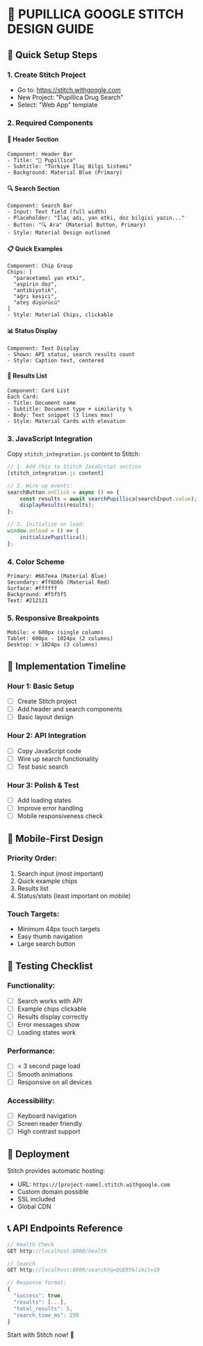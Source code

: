 # 🎨 PUPILLICA GOOGLE STITCH DESIGN GUIDE

## 🚀 Quick Setup Steps

### 1. Create Stitch Project
- Go to: https://stitch.withgoogle.com
- New Project: "Pupillica Drug Search"
- Select: "Web App" template

### 2. Required Components

#### 📝 Header Section
```
Component: Header Bar
- Title: "🏥 Pupillica"
- Subtitle: "Türkiye İlaç Bilgi Sistemi"
- Background: Material Blue (Primary)
```

#### 🔍 Search Section  
```
Component: Search Bar
- Input: Text field (full width)
- Placeholder: "İlaç adı, yan etki, doz bilgisi yazın..."
- Button: "🔍 Ara" (Material Button, Primary)
- Style: Material Design outlined
```

#### 📋 Quick Examples
```
Component: Chip Group
Chips: [
  "paracetamol yan etki",
  "aspirin doz", 
  "antibiyotik",
  "ağrı kesici",
  "ateş düşürücü"
]
- Style: Material Chips, clickable
```

#### 📊 Status Display
```
Component: Text Display
- Shows: API status, search results count
- Style: Caption text, centered
```

#### 📄 Results List
```
Component: Card List
Each Card:
- Title: Document name
- Subtitle: Document type + similarity %
- Body: Text snippet (3 lines max)
- Style: Material Cards with elevation
```

### 3. JavaScript Integration

Copy `stitch_integration.js` content to Stitch:

```javascript
// 1. Add this to Stitch JavaScript section
[stitch_integration.js content]

// 2. Wire up events:
searchButton.onClick = async () => {
    const results = await searchPupillica(searchInput.value);
    displayResults(results);
};

// 3. Initialize on load:
window.onload = () => {
    initializePupillica();
};
```

### 4. Color Scheme
```
Primary: #667eea (Material Blue)
Secondary: #ff6b6b (Material Red)
Surface: #ffffff
Background: #f5f5f5
Text: #212121
```

### 5. Responsive Breakpoints
```
Mobile: < 600px (single column)
Tablet: 600px - 1024px (2 columns)
Desktop: > 1024px (3 columns)
```

## 🎯 Implementation Timeline

### Hour 1: Basic Setup
- [ ] Create Stitch project
- [ ] Add header and search components
- [ ] Basic layout design

### Hour 2: API Integration  
- [ ] Copy JavaScript code
- [ ] Wire up search functionality
- [ ] Test basic search

### Hour 3: Polish & Test
- [ ] Add loading states
- [ ] Improve error handling
- [ ] Mobile responsiveness check

## 📱 Mobile-First Design

### Priority Order:
1. Search input (most important)
2. Quick example chips
3. Results list
4. Status/stats (least important on mobile)

### Touch Targets:
- Minimum 44px touch targets
- Easy thumb navigation
- Large search button

## 🔧 Testing Checklist

### Functionality:
- [ ] Search works with API
- [ ] Example chips clickable
- [ ] Results display correctly
- [ ] Error messages show
- [ ] Loading states work

### Performance:
- [ ] < 3 second page load
- [ ] Smooth animations
- [ ] Responsive on all devices

### Accessibility:
- [ ] Keyboard navigation
- [ ] Screen reader friendly
- [ ] High contrast support

## 🚀 Deployment

Stitch provides automatic hosting:
- URL: `https://[project-name].stitch.withgoogle.com`
- Custom domain possible
- SSL included
- Global CDN

## 📞 API Endpoints Reference

```javascript
// Health Check
GET http://localhost:8000/health

// Search  
GET http://localhost:8000/search?q=QUERY&limit=10

// Response format:
{
  "success": true,
  "results": [...],
  "total_results": 5,
  "search_time_ms": 250
}
```

Start with Stitch now! 🎨